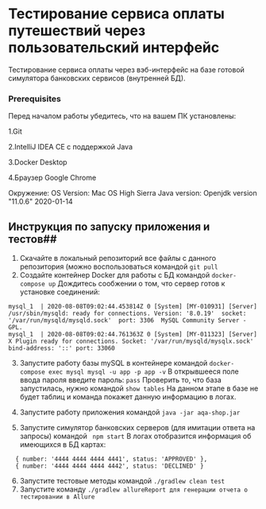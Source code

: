 # Тестирование сервиса оплаты путешествий через пользовательский интерфейс
Тестирование сервиса оплаты через вэб-интерфейс на базе готовой симулятора банковских сервисов (внутренней БД).

### Prerequisites

Перед началом работы убедитесь, что на вашем ПК установлены:

1.Git

2.IntelliJ IDEA CE с поддержкой Java

3.Docker Desktop

4.Браузер Google Chrome


Окружение:
OS Version: Mac OS High Sierra
Java version: Openjdk version "11.0.6" 2020-01-14


## Инструкция по запуску приложения и тестов##
1. Скачайте в локальный репозиторий все файлы с данного репозитория (можно воспользоваться командой `git pull`
2. Создайте контейнер Docker для работы с БД командой `docker-compose up`
Дождитесь сообжении о том, что сервер готов к установке соединений:

```
mysql_1  | 2020-08-08T09:02:44.453814Z 0 [System] [MY-010931] [Server] /usr/sbin/mysqld: ready for connections. Version: '8.0.19'  socket: '/var/run/mysqld/mysqld.sock'  port: 3306  MySQL Community Server - GPL.
mysql_1  | 2020-08-08T09:02:44.761363Z 0 [System] [MY-011323] [Server] X Plugin ready for connections. Socket: '/var/run/mysqld/mysqlx.sock' bind-address: '::' port: 33060
```

3. Запустите работу базы mySQL в контейнере командой `docker-compose exec mysql mysql -u app -p app -v`
В открывшееся поле ввода пароля введите пароль: `pass`
Проверить то, что база запустилась, нужно командой `show tables`
На данном этапе в базе не будет таблиц и команда покажет данную информацию в логах.

4. Запустите работу приложения командой `java -jar aqa-shop.jar`
5. Запустите симулятор банковских серверов (для имитации ответа на запросы) командой ` npm start`
В логах отобразится информация об имеющихся в БД картах:

```
  { number: '4444 4444 4444 4441', status: 'APPROVED' },
  { number: '4444 4444 4444 4442', status: 'DECLINED' }
```

6. Запустите тестовые методы командой `./gradlew clean test`
7. Запустите команду `./gradlew allureReport для генерации отчета о тестировании в Allure`

